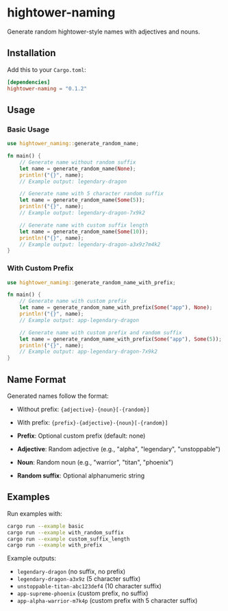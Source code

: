 # hightower-naming

Generate random hightower-style names with adjectives and nouns.

## Installation

Add this to your `Cargo.toml`:

```toml
[dependencies]
hightower-naming = "0.1.2"
```

## Usage

### Basic Usage

```rust
use hightower_naming::generate_random_name;

fn main() {
    // Generate name without random suffix
    let name = generate_random_name(None);
    println!("{}", name);
    // Example output: legendary-dragon

    // Generate name with 5 character random suffix
    let name = generate_random_name(Some(5));
    println!("{}", name);
    // Example output: legendary-dragon-7x9k2

    // Generate name with custom suffix length
    let name = generate_random_name(Some(10));
    println!("{}", name);
    // Example output: legendary-dragon-a3x9z7m4k2
}
```

### With Custom Prefix

```rust
use hightower_naming::generate_random_name_with_prefix;

fn main() {
    // Generate name with custom prefix
    let name = generate_random_name_with_prefix(Some("app"), None);
    println!("{}", name);
    // Example output: app-legendary-dragon

    // Generate name with custom prefix and random suffix
    let name = generate_random_name_with_prefix(Some("app"), Some(5));
    println!("{}", name);
    // Example output: app-legendary-dragon-7x9k2
}
```

## Name Format

Generated names follow the format:
- Without prefix: `{adjective}-{noun}[-{random}]`
- With prefix: `{prefix}-{adjective}-{noun}[-{random}]`

- **Prefix**: Optional custom prefix (default: none)
- **Adjective**: Random adjective (e.g., "alpha", "legendary", "unstoppable")
- **Noun**: Random noun (e.g., "warrior", "titan", "phoenix")
- **Random suffix**: Optional alphanumeric string

## Examples

Run examples with:
```bash
cargo run --example basic
cargo run --example with_random_suffix
cargo run --example custom_suffix_length
cargo run --example with_prefix
```

Example outputs:
- `legendary-dragon` (no suffix, no prefix)
- `legendary-dragon-a3x9z` (5 character suffix)
- `unstoppable-titan-abc123def4` (10 character suffix)
- `app-supreme-phoenix` (custom prefix, no suffix)
- `app-alpha-warrior-m7k4p` (custom prefix with 5 character suffix)
